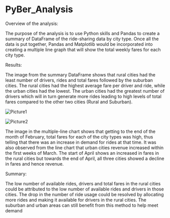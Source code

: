 # PyBer_Analysis
Overview of the analysis:

The purpose of the analysis is to use Python skills and Pandas to create a summary of DataFrame of the ride-sharing data by city type. Once all the data is put together, Pandas and Matplotlib would be incorporated into creating a multiple line graph that will show the total weekly fares for each city type.

Results:

The image from the summary DataFrame shows that rural cities had the least number of drivers, rides and total fares followed by the suburban cities. The rural cities had the highest average fare per driver and ride, while the urban cities had the lowest. The urban cities had the greatest number of drivers which will in turn generate more rides leading to high levels of total fares compared to the other two cities (Rural and Suburban). 

 
 ![Picture1](https://user-images.githubusercontent.com/96086671/165370560-4b867d1e-394f-4013-bd99-56de172fc16e.png)
 
 
 

![Picture2](https://user-images.githubusercontent.com/96086671/165370687-4111dbe6-156a-4f26-86b2-fb41c887c224.png)



 
The image in the multiple-line chart shows that getting to the end of the month of February, total fares for each of the city types was high, thus telling that there was an increase in demand for rides at that time. It was also observed from the line chart that urban cities revenue increased within the first weeks of March. The start of April shows an increased in fares in the rural cities but towards the end of April, all three cities showed a decline in fares and hence revenue.

Summary:

The low number of available rides, drivers and total fares in the rural cities could be attributed to the low number of available rides and drivers in those cities. The drop in the number of ride usage could be resolved by allocating more rides and making it available for drivers in the rural cities. The suburban and urban areas can still benefit from this method to help meet demand

